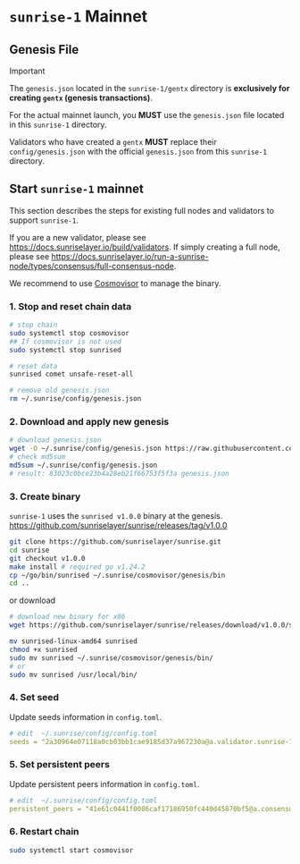 # `sunrise-1` Mainnet

## Genesis File

> [!IMPORTANT]
>
> The `genesis.json` located in the `sunrise-1/gentx` directory is **exclusively for creating `gentx` (genesis transactions)**.
>
> For the actual mainnet launch, you **MUST** use the `genesis.json` file located in this `sunrise-1` directory.
>
> Validators who have created a `gentx` **MUST** replace their `config/genesis.json` with the official `genesis.json` from this `sunrise-1` directory.

## Start `sunrise-1` mainnet

This section describes the steps for existing full nodes and validators to support `sunrise-1`.

If you are a new validator, please see <https://docs.sunriselayer.io/build/validators>.
If simply creating a full node, please see <https://docs.sunriselayer.io/run-a-sunrise-node/types/consensus/full-consensus-node>.

We recommend to use [Cosmovisor](https://docs.cosmos.network/main/build/tooling/cosmovisor) to manage the binary.

### 1. Stop and reset chain data

```bash
# stop chain
sudo systemctl stop cosmovisor
## If cosmovisor is not used
sudo systemctl stop sunrised

# reset data
sunrised comet unsafe-reset-all

# remove old genesis.json
rm ~/.sunrise/config/genesis.json
```

### 2. Download and apply new genesis

```bash
# download genesis.json
wget -O ~/.sunrise/config/genesis.json https://raw.githubusercontent.com/sunriselayer/network/main/sunrise-1/genesis.json
# check md5sum
md5sum ~/.sunrise/config/genesis.json
# result: 83023c0bce23b4a28eb21f66753f5f3a genesis.json
```

### 3. Create binary

`sunrise-1` uses the `sunrised v1.0.0` binary at the genesis.
<https://github.com/sunriselayer/sunrise/releases/tag/v1.0.0>

```bash
git clone https://github.com/sunriselayer/sunrise.git
cd sunrise
git checkout v1.0.0
make install # required go v1.24.2
cp ~/go/bin/sunrised ~/.sunrise/cosmovisor/genesis/bin
cd ..
```

or download

```bash
# download new binary for x86
wget https://github.com/sunriselayer/sunrise/releases/download/v1.0.0/sunrised-linux-amd64

mv sunrised-linux-amd64 sunrised
chmod +x sunrised
sudo mv sunrised ~/.sunrise/cosmovisor/genesis/bin/
# or
sudo mv sunrised /usr/local/bin/
```

### 4. Set seed

Update seeds information in `config.toml`.

```yml
# edit  ~/.sunrise/config/config.toml
seeds = "2a30964e07118a0cb03bb1cae9185d37a967230a@a.validator.sunrise-1.sunriselayer.io:26656"
```

### 5. Set persistent peers

Update persistent peers information in `config.toml`.

```yml
# edit  ~/.sunrise/config/config.toml
persistent_peers = "41e61c0441f0086caf17186950fc440d45870bf5@a.consensus.sunrise-1.sunriselayer.io:26656"
```

### 6. Restart chain

```bash
sudo systemctl start cosmovisor
```
